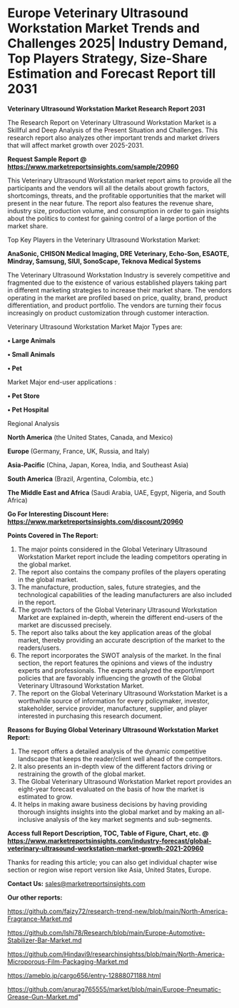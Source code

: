 # Europe Veterinary Ultrasound Workstation Market Trends and Challenges 2025| Industry Demand, Top Players Strategy, Size-Share Estimation and Forecast Report till 2031

<strong>Veterinary Ultrasound Workstation Market Research Report 2031</strong>

The Research Report on Veterinary Ultrasound Workstation Market is a Skillful and Deep Analysis of the Present Situation and Challenges. This research report also analyzes other important trends and market drivers that will affect market growth over 2025-2031.

<strong>Request Sample Report @ <a href=https://www.marketreportsinsights.com/sample/20960>https://www.marketreportsinsights.com/sample/20960</a></strong>

This Veterinary Ultrasound Workstation market report aims to provide all the participants and the vendors will all the details about growth factors, shortcomings, threats, and the profitable opportunities that the market will present in the near future. The report also features the revenue share, industry size, production volume, and consumption in order to gain insights about the politics to contest for gaining control of a large portion of the market share.

Top Key Players in the Veterinary Ultrasound Workstation Market:

<strong>AnaSonic, CHISON Medical Imaging, DRE Veterinary, Echo-Son, ESAOTE, Mindray, Samsung, SIUI, SonoScape, Teknova Medical Systems</strong>

The Veterinary Ultrasound Workstation Industry is severely competitive and fragmented due to the existence of various established players taking part in different marketing strategies to increase their market share. The vendors operating in the market are profiled based on price, quality, brand, product differentiation, and product portfolio. The vendors are turning their focus increasingly on product customization through customer interaction.

Veterinary Ultrasound Workstation Market Major Types are:

<strong>• Large Animals

• Small Animals

• Pet</strong>

Market Major end-user applications :

<strong>• Pet Store

• Pet Hospital</strong>

Regional Analysis

</u><strong><b>North America</b></strong> (the United States, Canada, and Mexico)

<strong><b>Europe </b></strong>(Germany, France, UK, Russia, and Italy)

<strong><b>Asia-Pacific</b></strong> (China, Japan, Korea, India, and Southeast Asia)

<strong><b>South America</b></strong> (Brazil, Argentina, Colombia, etc.)

<strong><b>The Middle East and Africa</b></strong> (Saudi Arabia, UAE, Egypt, Nigeria, and South Africa)

<strong>Go For Interesting Discount Here: <a href=https://www.marketreportsinsights.com/discount/20960>https://www.marketreportsinsights.com/discount/20960</a></strong>

<strong>Points Covered in The Report:</strong>
<ol>
  <li>The major points considered in the Global Veterinary Ultrasound Workstation Market report include the leading competitors operating in the global market.</li>
  <li>The report also contains the company profiles of the players operating in the global market.</li>
  <li>The manufacture, production, sales, future strategies, and the technological capabilities of the leading manufacturers are also included in the report.</li>
  <li>The growth factors of the Global Veterinary Ultrasound Workstation Market are explained in-depth, wherein the different end-users of the market are discussed precisely.</li>
  <li>The report also talks about the key application areas of the global market, thereby providing an accurate description of the market to the readers/users.</li>
  <li>The report incorporates the SWOT analysis of the market. In the final section, the report features the opinions and views of the industry experts and professionals. The experts analyzed the export/import policies that are favorably influencing the growth of the Global Veterinary Ultrasound Workstation Market.</li>
  <li>The report on the Global Veterinary Ultrasound Workstation Market is a worthwhile source of information for every policymaker, investor, stakeholder, service provider, manufacturer, supplier, and player interested in purchasing this research document.</li>
</ol>
<strong>Reasons for Buying Global Veterinary Ultrasound Workstation Market Report:</strong>

<ol>
  <li>The report offers a detailed analysis of the dynamic competitive landscape that keeps the reader/client well ahead of the competitors.</li>
  <li>It also presents an in-depth view of the different factors driving or restraining the growth of the global market.</li>
  <li>The Global Veterinary Ultrasound Workstation Market report provides an eight-year forecast evaluated on the basis of how the market is estimated to grow.</li>
  <li>It helps in making aware business decisions by having providing thorough insights insights into the global market and by making an all-inclusive analysis of the key market segments and sub-segments.</li>
</ol>
<strong>Access full Report Description, TOC, Table of Figure, Chart, etc. @ <a href=https://www.marketreportsinsights.com/industry-forecast/global-veterinary-ultrasound-workstation-market-growth-2021-20960>https://www.marketreportsinsights.com/industry-forecast/global-veterinary-ultrasound-workstation-market-growth-2021-20960</a></strong>


Thanks for reading this article; you can also get individual chapter wise section or region wise report version like Asia, United States, Europe.

<strong>Contact Us:</strong>
sales@marketreportsinsights.com

<strong>Our other reports:</strong>

<a href=https://github.com/faizy72/research-trend-new/blob/main/North-America-Fragrance-Market.md>https://github.com/faizy72/research-trend-new/blob/main/North-America-Fragrance-Market.md</a>

<a href=https://github.com/Ishi78/Research/blob/main/Europe-Automotive-Stabilizer-Bar-Market.md>https://github.com/Ishi78/Research/blob/main/Europe-Automotive-Stabilizer-Bar-Market.md</a>

<a href=https://github.com/Hindavi9/researchinsightss/blob/main/North-America-Microporous-Film-Packaging-Market.md>https://github.com/Hindavi9/researchinsightss/blob/main/North-America-Microporous-Film-Packaging-Market.md</a>

<a href=https://ameblo.jp/cargo656/entry-12888071188.html>https://ameblo.jp/cargo656/entry-12888071188.html</a>

<a href=https://github.com/anurag765555/market/blob/main/Europe-Pneumatic-Grease-Gun-Market.md>https://github.com/anurag765555/market/blob/main/Europe-Pneumatic-Grease-Gun-Market.md</a>"
